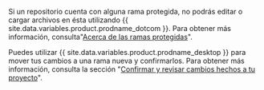Si un repositorio cuenta con alguna rama protegida, no podrás editar o cargar archivos en ésta utilizando {{ site.data.variables.product.prodname_dotcom }}. Para obtener más información, consulta"[Acerca de las ramas protegidas](/articles/about-protected-branches)".

Puedes utilizar {{ site.data.variables.product.prodname_desktop }} para mover tus cambios a una rama nueva y confirmarlos. Para obtener más información, consulta la sección "[Confirmar y revisar cambios hechos a tu proyecto](/desktop/contributing-to-projects/committing-and-reviewing-changes-to-your-project)".
